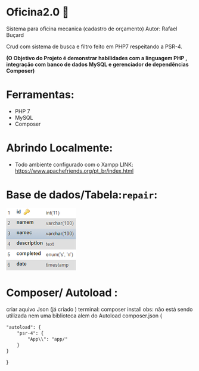 # Oficina2.0 :wrench:
 Sistema para oficina mecanica (cadastro de orçamento)
 Autor: Rafael Buçard 


Crud com sistema de busca e filtro  feito em PHP7 respeitando a PSR-4.  
 
 **(O Objetivo do Projeto é demonstrar habilidades com a linguagem PHP , integração com banco de dados MySQL e gerenciador de dependências Composer)**
# Ferramentas:
* PHP 7
* MySQL
* Composer
# Abrindo Localmente:
* Todo ambiente configurado com o Xampp
 LINK: https://www.apachefriends.org/pt_br/index.html
 
 # Base de dados/Tabela:`repair`:
 
![alt text](https://github.com/rafaelbucard/oficina2.0/blob/main/Tabela.png)

# Composer/ Autoload :
criar aquivo Json (já criado )
terminal:  composer install
obs: não está sendo utilizada nem uma biblioteca alem do Autoload 
composer.json {
   
    "autoload": {
        "psr-4": {
            "App\\": "app/"
        }
    }
}

